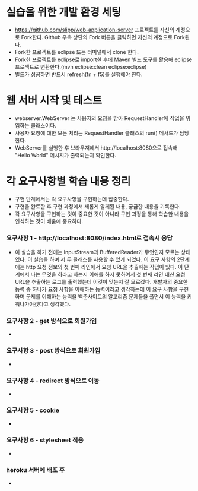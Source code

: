 # 실습을 위한 개발 환경 세팅
* https://github.com/slipp/web-application-server 프로젝트를 자신의 계정으로 Fork한다. Github 우측 상단의 Fork 버튼을 클릭하면 자신의 계정으로 Fork된다.
* Fork한 프로젝트를 eclipse 또는 터미널에서 clone 한다.
* Fork한 프로젝트를 eclipse로 import한 후에 Maven 빌드 도구를 활용해 eclipse 프로젝트로 변환한다.(mvn eclipse:clean eclipse:eclipse)
* 빌드가 성공하면 반드시 refresh(fn + f5)를 실행해야 한다.

# 웹 서버 시작 및 테스트
* webserver.WebServer 는 사용자의 요청을 받아 RequestHandler에 작업을 위임하는 클래스이다.
* 사용자 요청에 대한 모든 처리는 RequestHandler 클래스의 run() 메서드가 담당한다.
* WebServer를 실행한 후 브라우저에서 http://localhost:8080으로 접속해 "Hello World" 메시지가 출력되는지 확인한다.

# 각 요구사항별 학습 내용 정리
* 구현 단계에서는 각 요구사항을 구현하는데 집중한다. 
* 구현을 완료한 후 구현 과정에서 새롭게 알게된 내용, 궁금한 내용을 기록한다.
* 각 요구사항을 구현하는 것이 중요한 것이 아니라 구현 과정을 통해 학습한 내용을 인식하는 것이 배움에 중요하다. 

### 요구사항 1 - http://localhost:8080/index.html로 접속시 응답
* 이 실습을 하기 전에는 InputStream과 BufferedReader가 무엇인지 모르는 상태였다. 이 실습을 하며 저 두 클래스를 사용할 수 있게 되었다. 이 요구 사항의 2단계에는 http 요청 정보의 첫 번째 라인에서 요청 URL을 추출하는 작업이 있다. 이 단계에서 나는 무엇을 하라고 하는지 이해를 하지 못하여서 첫 번째 라인 대신 요청 URL을 추출하는 로그를 출력했는데 이것이 맞는지 잘 모르겠다. 개발자의 중요한 능력 중 하나가 요청 사항을 이해하는 능력이라고 생각하는데 이 요구 사항을 구현하며 문제를 이해하는 능력을 백준사이트의 알고리즘 문제들을 풀면서 이 능력을 키워나가야겠다고 생각했다.

### 요구사항 2 - get 방식으로 회원가입
* 

### 요구사항 3 - post 방식으로 회원가입
* 

### 요구사항 4 - redirect 방식으로 이동
* 

### 요구사항 5 - cookie
* 

### 요구사항 6 - stylesheet 적용
* 

### heroku 서버에 배포 후
* 